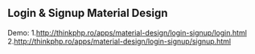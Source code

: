 Login & Signup Material Design
------------------------------

Demo: 
 1.http://thinkphp.ro/apps/material-design/login-signup/login.html 
 2.http://thinkphp.ro/apps/material-design/login-signup/signup.html
